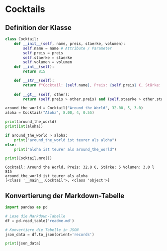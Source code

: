 # Cocktails

## Definition der Klasse

```python
class Cocktail: 
    def __init__(self, name, preis, staerke, volumen):
        self.name = name # Attribute / Parameter
        self.preis = preis
        self.staerke = staerke
        self.volumen = volumen  
    def __int__(self):
        return 815

    def __str__(self):
        return f"Cocktail: {self.name}, Preis: {self.preis} €, Stärke: {self.staerke} Volumen: {self.volumen} l"
    
    def __gt__ (self, other):
        return (self.preis > other.preis) and (self.staerke > other.staerke)

around_the_world = Cocktail("Around the World", 32.00, 5, 3.0)
aloha = Cocktail("Aloha", 8.00, 4, 0.55)

print(around_the_world)
print(int(aloha))

if around_the_world > aloha:
    print("around_the_world ist teurer als aloha")
else:
    print("aloha ist teurer als around_the_world")

print(Cocktail.mro())
```

    Cocktail: Around the World, Preis: 32.0 €, Stärke: 5 Volumen: 3.0 l
    815
    around_the_world ist teurer als aloha
    [<class '__main__.Cocktail'>, <class 'object'>]

## Konvertierung der Markdown-Tabelle

```python
import pandas as pd

# Lese die Markdown-Tabelle
df = pd.read_table('readme.md')

# Konvertiere die Tabelle in JSON
json_data = df.to_json(orient='records')

print(json_data)

```
